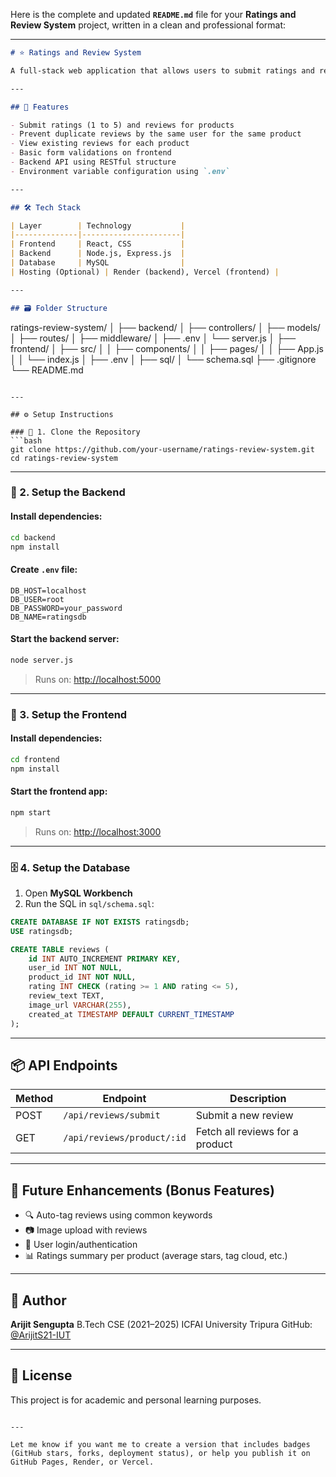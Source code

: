 Here is the complete and updated **`README.md`** file for your **Ratings and Review System** project, written in a clean and professional format:

---

```markdown
# ⭐ Ratings and Review System

A full-stack web application that allows users to submit ratings and reviews for a fixed list of products. Built with React, Node.js/Express, and MySQL.

---

## 📌 Features

- Submit ratings (1 to 5) and reviews for products
- Prevent duplicate reviews by the same user for the same product
- View existing reviews for each product
- Basic form validations on frontend
- Backend API using RESTful structure
- Environment variable configuration using `.env`

---

## 🛠️ Tech Stack

| Layer        | Technology           |
|--------------|----------------------|
| Frontend     | React, CSS           |
| Backend      | Node.js, Express.js  |
| Database     | MySQL                |
| Hosting (Optional) | Render (backend), Vercel (frontend) |

---

## 🗃️ Folder Structure

```

ratings-review-system/
│
├── backend/
│   ├── controllers/
│   ├── models/
│   ├── routes/
│   ├── middleware/
│   ├── .env
│   └── server.js
│
├── frontend/
│   ├── src/
│   │   ├── components/
│   │   ├── pages/
│   │   ├── App.js
│   │   └── index.js
│   ├── .env
│
├── sql/
│   └── schema.sql
├── .gitignore
└── README.md

````

---

## ⚙️ Setup Instructions

### 🧩 1. Clone the Repository
```bash
git clone https://github.com/your-username/ratings-review-system.git
cd ratings-review-system
````

---

### 🔧 2. Setup the Backend

#### Install dependencies:

```bash
cd backend
npm install
```

#### Create `.env` file:

```
DB_HOST=localhost
DB_USER=root
DB_PASSWORD=your_password
DB_NAME=ratingsdb
```

#### Start the backend server:

```bash
node server.js
```

> Runs on: [http://localhost:5000](http://localhost:5000)

---

### 🎨 3. Setup the Frontend

#### Install dependencies:

```bash
cd frontend
npm install
```

#### Start the frontend app:

```bash
npm start
```

> Runs on: [http://localhost:3000](http://localhost:3000)

---

### 🗄️ 4. Setup the Database

1. Open **MySQL Workbench**
2. Run the SQL in `sql/schema.sql`:

```sql
CREATE DATABASE IF NOT EXISTS ratingsdb;
USE ratingsdb;

CREATE TABLE reviews (
    id INT AUTO_INCREMENT PRIMARY KEY,
    user_id INT NOT NULL,
    product_id INT NOT NULL,
    rating INT CHECK (rating >= 1 AND rating <= 5),
    review_text TEXT,
    image_url VARCHAR(255),
    created_at TIMESTAMP DEFAULT CURRENT_TIMESTAMP
);
```

---

## 📦 API Endpoints

| Method | Endpoint                   | Description                     |
| ------ | -------------------------- | ------------------------------- |
| POST   | `/api/reviews/submit`      | Submit a new review             |
| GET    | `/api/reviews/product/:id` | Fetch all reviews for a product |

---

## 📝 Future Enhancements (Bonus Features)

* 🔍 Auto-tag reviews using common keywords
* 📷 Image upload with reviews
* 👥 User login/authentication
* 📊 Ratings summary per product (average stars, tag cloud, etc.)

---

## 🙋 Author

**Arijit Sengupta**
B.Tech CSE (2021–2025)
ICFAI University Tripura
GitHub: [@ArijitS21-IUT](https://github.com/ArijitS21-IUT)

---

## 📄 License

This project is for academic and personal learning purposes.

```

---

Let me know if you want me to create a version that includes badges (GitHub stars, forks, deployment status), or help you publish it on GitHub Pages, Render, or Vercel.
```
